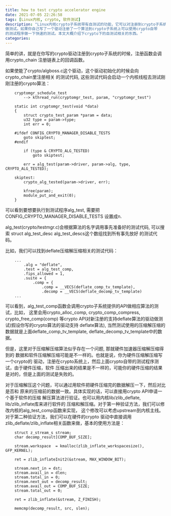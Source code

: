 ```yaml
---
title: how to test crypto accelerator engine
date: 2021-07-05 22:26:58
tags: [Linux内核, crypto, 软件测试]
description: "Linux内核crypto子系统带有自测试的功能，它可以对注册到crypto子系统上的各种算法
做测试。如果你自己写了一个驱动注册了一个算法到crypto子系统上可以使用crypto自带
的测试程序做一下快速的测试。本文大概介绍下crypto下的自测试相关的东西。"
categories:
---
```


简单的讲，就是在你写的crypto驱动注册到crypto子系统的时候，注册函数会调用crypto_chain
注册链表上的回调函数。

如果使能了crypto/algboss.c这个驱动，这个驱动初始化的时候会向crypto_chain里注册相关
的测试代码, 这些测试代码会启动一个内核线程去测试刚刚注册的crypto算法：
```
	cryptomgr_schedule_test
		--> kthread_run(cryptomgr_test, param, "cryptomgr_test")

	static int cryptomgr_test(void *data)
	{
		struct crypto_test_param *param = data;
		u32 type = param->type;
		int err = 0;
	
	#ifdef CONFIG_CRYPTO_MANAGER_DISABLE_TESTS
		goto skiptest;
	#endif
	
		if (type & CRYPTO_ALG_TESTED)
			goto skiptest;
	
		err = alg_test(param->driver, param->alg, type, CRYPTO_ALG_TESTED);
	
	skiptest:
		crypto_alg_tested(param->driver, err);
	
		kfree(param);
		module_put_and_exit(0);
	}
```
可以看到要想要执行到测试程序alg_test, 需要把CONFIG_CRYPTO_MANAGER_DISABLE_TESTS
设置成n.

alg_test(crypto/testmgr.c)会根据算法的名字调用事先准备好的测试代码, 可以搜索
struct alg_test_desc alg_test_descs[](crypto/testmgr.c)这个数组找到所有事先放好
的测试代码。

比如，我们可以找到deflate压缩解压缩相关的测试代码：
```
	...
		.alg = "deflate",
		.test = alg_test_comp,
		.fips_allowed = 1,
		.suite = {
			.comp = {
				.comp = __VECS(deflate_comp_tv_template),
				.decomp = __VECS(deflate_decomp_tv_template)
	...
```
可以看到，alg_test_comp函数会调用crypto子系统提供的API做相应算法的测试，比如，
这里会用crypto_alloc_comp, crypto_comp_compress, crypto_free_comp(comp)
等crypto API对新注册的支持deflate算法的驱动做测试(假设你写的crypto算法的驱动支持
deflate算法), 当然测试使用的压缩解压缩的数据就是上面deflate_comp_tv_template,
deflate_decomp_tv_template中的数据。

但是，这里对于压缩解压缩算法似乎存在一个问题, 那就硬件加速器压缩解压缩得到的
数据和软件压缩解压缩可能是不一样的。也就是说，你为硬件压缩解压缩写一个crypto的
驱动，注册在crypto系统上，然后上面crypto自带的测试程序测试，由于硬件压缩，软件
压缩出来的结果是不一样的，可能你的硬件压缩的结果是对的，但是上面的测试是失败的。

对于压缩解压这个问题，可以通过用软件把硬件压缩完的数据解压一下，然后对比是否和
原来的压缩前的数据一致。具体实现的话，可以直接用crypto API申请一个基于软件的压缩
解压算法进行验证。也可以用内核lib/zlib_deflate, lib/zlib_inflate库来进行软件的
压缩和解压缩。对于第一种验证方法，我们可以修改内核的alg_test_comp函数来实现，
这个修改可以考虑upstream到内核主线。对于第二种验证方法，我们可以在硬件的crypto
驱动中直接调用zlib_deflate/zlib_inflate相关函数来做，基本的使用方法是：
```
	struct z_stream_s stream;
	char decomp_result[COMP_BUF_SIZE];

	stream.workspace  = kmalloc(zlib_inflate_workspacesize(), GFP_KERNEL);

	ret = zlib_inflateInit2(&stream, MAX_WINDOW_BIT);

	stream.next_in = dst;
	stream.avail_in = dlen;
	stream.total_in = 0;
	stream.next_out = decomp_result;
	stream.avail_out = COMP_BUF_SIZE;
	stream.total_out = 0;

	ret = zlib_inflate(&stream, Z_FINISH);

	memcmp(decomp_result, src, slen);
```
